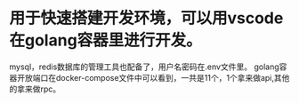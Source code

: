 # 用于快速搭建开发环境，可以用vscode在golang容器里进行开发。
mysql，redis数据库的管理工具也配备了，用户名密码在.env文件里。
golang容器开放端口在docker-compose文件中可以看到，一共是11个，1个拿来做api,其他的拿来做rpc。
